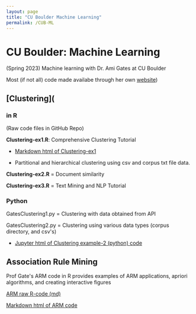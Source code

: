 ```yaml
---
layout: page
title: "CU Boulder Machine Learning"
permalink: /CUB-ML
---
```


# CU Boulder: Machine Learning
(Spring 2023) Machine learning with Dr. Ami Gates at CU Boulder

Most (if not all) code made availabe through her own [website](https://gatesboltonanalytics.com/))

## [Clustering](

### in R
(Raw code files in GitHub Repo)

**Clustering-ex1.R**: Comprehensive Clustering Tutorial

- [Markdown html of Clustering-ex1](CUB-ML/clust-ex1-mkdn.html)

- Partitional and hierarchical clustering using csv and corpus txt file data.

**Clustering-ex2.R** = Document similarity

**Clustering-ex3.R** = Text Mining and NLP Tutorial

### Python

GatesClustering1.py = Clustering with data obtained from API

GatesClustering2.py = Clustering using various data types (corpus directory, and csv's)

- [Jupyter html of Clustering example-2 (python) code](CUB-ML/Clust2.html)

## Association Rule Mining

Prof Gate's ARM code in R provides examples of ARM applications, apriori algorithms, and creating interactive figures

[ARM raw R-code (md)](Gates-ARM-code)


[Markdown html of ARM code](CUB-ML/ARM/ARMmarkdown.html)